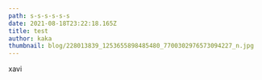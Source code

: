 ```yaml
---
path: s-s-s-s-s-s
date: 2021-08-18T23:22:18.165Z
title: test
author: kaka
thumbnail: blog/228013839_1253655898485480_7700302976573094227_n.jpg
---
```

xavi
